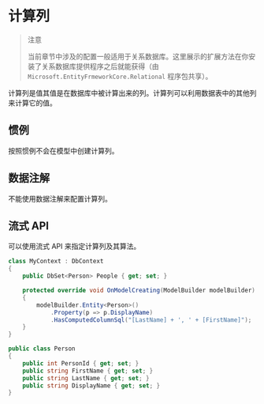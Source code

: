 # 计算列

> 注意
>
> 当前章节中涉及的配置一般适用于关系数据库。这里展示的扩展方法在你安装了关系数据库提供程序之后就能获得（由`Microsoft.EntityFrmeworkCore.Relational` 程序包共享）。

计算列是值其值是在数据库中被计算出来的列。计算列可以利用数据表中的其他列来计算它的值。

## 惯例

按照惯例不会在模型中创建计算列。

## 数据注解

不能使用数据注解来配置计算列。

## 流式 API

可以使用流式 API 来指定计算列及其算法。

```C#
class MyContext : DbContext
{
    public DbSet<Person> People { get; set; }

    protected override void OnModelCreating(ModelBuilder modelBuilder)
    {
        modelBuilder.Entity<Person>()
            .Property(p => p.DisplayName)
            .HasComputedColumnSql("[LastName] + ', ' + [FirstName]");
    }
}

public class Person
{
    public int PersonId { get; set; }
    public string FirstName { get; set; }
    public string LastName { get; set; }
    public string DisplayName { get; set; }
}
```